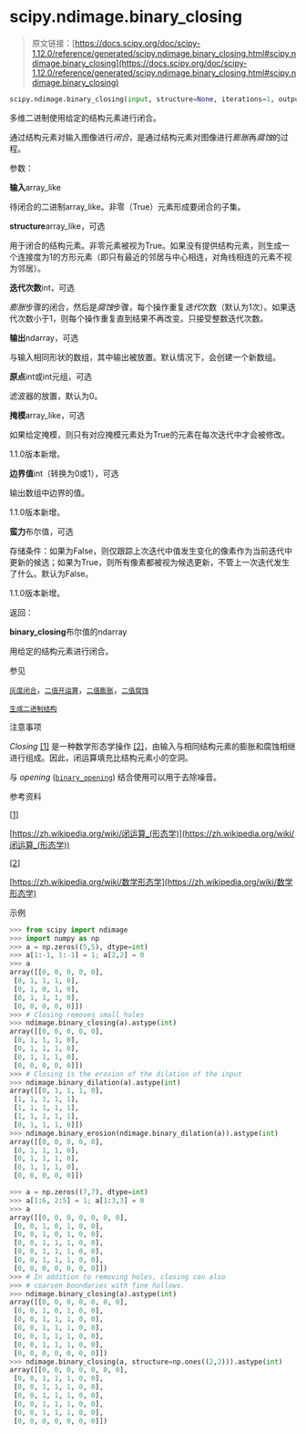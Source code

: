 # scipy.ndimage.binary_closing

> 原文链接：[https://docs.scipy.org/doc/scipy-1.12.0/reference/generated/scipy.ndimage.binary_closing.html#scipy.ndimage.binary_closing](https://docs.scipy.org/doc/scipy-1.12.0/reference/generated/scipy.ndimage.binary_closing.html#scipy.ndimage.binary_closing)

```py
scipy.ndimage.binary_closing(input, structure=None, iterations=1, output=None, origin=0, mask=None, border_value=0, brute_force=False)
```

多维二进制使用给定的结构元素进行闭合。

通过结构元素对输入图像进行*闭合*，是通过结构元素对图像进行*膨胀*再*腐蚀*的过程。

参数：

**输入**array_like

待闭合的二进制array_like。非零（True）元素形成要闭合的子集。

**structure**array_like，可选

用于闭合的结构元素。非零元素被视为True。如果没有提供结构元素，则生成一个连接度为1的方形元素（即只有最近的邻居与中心相连，对角线相连的元素不视为邻居）。

**迭代次数**int，可选

*膨胀*步骤的闭合，然后是*腐蚀*步骤，每个操作重复*迭代*次数（默认为1次）。如果迭代次数小于1，则每个操作重复直到结果不再改变。只接受整数迭代次数。

**输出**ndarray，可选

与输入相同形状的数组，其中输出被放置。默认情况下，会创建一个新数组。

**原点**int或int元组，可选

滤波器的放置，默认为0。

**掩模**array_like，可选

如果给定掩模，则只有对应掩模元素处为True的元素在每次迭代中才会被修改。

1.1.0版本新增。

**边界值**int（转换为0或1），可选

输出数组中边界的值。

1.1.0版本新增。

**蛮力**布尔值，可选

存储条件：如果为False，则仅跟踪上次迭代中值发生变化的像素作为当前迭代中更新的候选；如果为True，则所有像素都被视为候选更新，不管上一次迭代发生了什么。默认为False。

1.1.0版本新增。

返回：

**binary_closing**布尔值的ndarray

用给定的结构元素进行闭合。

参见

[`灰度闭合`](https://docs.scipy.org/doc/scipy-1.12.0/reference/generated/scipy.ndimage.grey_closing.html#scipy.ndimage.grey_closing "scipy.ndimage.grey_closing")，[`二值开运算`](https://docs.scipy.org/doc/scipy-1.12.0/reference/generated/scipy.ndimage.binary_opening.html#scipy.ndimage.binary_opening "scipy.ndimage.binary_opening")，[`二值膨胀`](https://docs.scipy.org/doc/scipy-1.12.0/reference/generated/scipy.ndimage.binary_dilation.html#scipy.ndimage.binary_dilation "scipy.ndimage.binary_dilation")，[`二值腐蚀`](https://docs.scipy.org/doc/scipy-1.12.0/reference/generated/scipy.ndimage.binary_erosion.html#scipy.ndimage.binary_erosion "scipy.ndimage.binary_erosion")

[`生成二进制结构`](https://docs.scipy.org/doc/scipy-1.12.0/reference/generated/scipy.ndimage.generate_binary_structure.html#scipy.ndimage.generate_binary_structure "scipy.ndimage.generate_binary_structure")

注意事项

*Closing* [[1]](#r7491bbf658c5-1) 是一种数学形态学操作 [[2]](#r7491bbf658c5-2)，由输入与相同结构元素的膨胀和腐蚀相继进行组成。因此，闭运算填充比结构元素小的空洞。

与 *opening* ([`binary_opening`](scipy.ndimage.binary_opening.html#scipy.ndimage.binary_opening "scipy.ndimage.binary_opening")) 结合使用可以用于去除噪音。

参考资料

[[1](#id1)]

[https://zh.wikipedia.org/wiki/闭运算_(形态学)](https://zh.wikipedia.org/wiki/闭运算_(形态学))

[[2](#id2)]

[https://zh.wikipedia.org/wiki/数学形态学](https://zh.wikipedia.org/wiki/数学形态学)

示例

```py
>>> from scipy import ndimage
>>> import numpy as np
>>> a = np.zeros((5,5), dtype=int)
>>> a[1:-1, 1:-1] = 1; a[2,2] = 0
>>> a
array([[0, 0, 0, 0, 0],
 [0, 1, 1, 1, 0],
 [0, 1, 0, 1, 0],
 [0, 1, 1, 1, 0],
 [0, 0, 0, 0, 0]])
>>> # Closing removes small holes
>>> ndimage.binary_closing(a).astype(int)
array([[0, 0, 0, 0, 0],
 [0, 1, 1, 1, 0],
 [0, 1, 1, 1, 0],
 [0, 1, 1, 1, 0],
 [0, 0, 0, 0, 0]])
>>> # Closing is the erosion of the dilation of the input
>>> ndimage.binary_dilation(a).astype(int)
array([[0, 1, 1, 1, 0],
 [1, 1, 1, 1, 1],
 [1, 1, 1, 1, 1],
 [1, 1, 1, 1, 1],
 [0, 1, 1, 1, 0]])
>>> ndimage.binary_erosion(ndimage.binary_dilation(a)).astype(int)
array([[0, 0, 0, 0, 0],
 [0, 1, 1, 1, 0],
 [0, 1, 1, 1, 0],
 [0, 1, 1, 1, 0],
 [0, 0, 0, 0, 0]]) 
```

```py
>>> a = np.zeros((7,7), dtype=int)
>>> a[1:6, 2:5] = 1; a[1:3,3] = 0
>>> a
array([[0, 0, 0, 0, 0, 0, 0],
 [0, 0, 1, 0, 1, 0, 0],
 [0, 0, 1, 0, 1, 0, 0],
 [0, 0, 1, 1, 1, 0, 0],
 [0, 0, 1, 1, 1, 0, 0],
 [0, 0, 1, 1, 1, 0, 0],
 [0, 0, 0, 0, 0, 0, 0]])
>>> # In addition to removing holes, closing can also
>>> # coarsen boundaries with fine hollows.
>>> ndimage.binary_closing(a).astype(int)
array([[0, 0, 0, 0, 0, 0, 0],
 [0, 0, 1, 0, 1, 0, 0],
 [0, 0, 1, 1, 1, 0, 0],
 [0, 0, 1, 1, 1, 0, 0],
 [0, 0, 1, 1, 1, 0, 0],
 [0, 0, 1, 1, 1, 0, 0],
 [0, 0, 0, 0, 0, 0, 0]])
>>> ndimage.binary_closing(a, structure=np.ones((2,2))).astype(int)
array([[0, 0, 0, 0, 0, 0, 0],
 [0, 0, 1, 1, 1, 0, 0],
 [0, 0, 1, 1, 1, 0, 0],
 [0, 0, 1, 1, 1, 0, 0],
 [0, 0, 1, 1, 1, 0, 0],
 [0, 0, 1, 1, 1, 0, 0],
 [0, 0, 0, 0, 0, 0, 0]]) 
```
